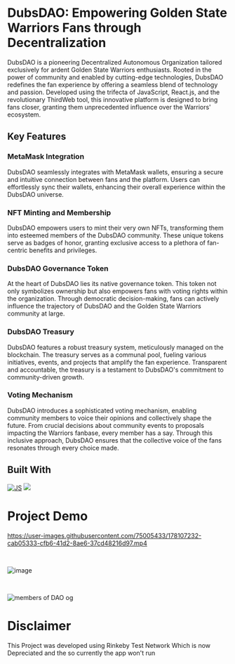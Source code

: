 # DubsDAO: Empowering Golden State Warriors Fans through Decentralization

DubsDAO is a pioneering Decentralized Autonomous Organization tailored exclusively for ardent Golden State Warriors enthusiasts. Rooted in the power of community and enabled by cutting-edge technologies, DubsDAO redefines the fan experience by offering a seamless blend of technology and passion. Developed using the trifecta of JavaScript, React.js, and the revolutionary ThirdWeb tool, this innovative platform is designed to bring fans closer, granting them unprecedented influence over the Warriors' ecosystem.

## Key Features

### MetaMask Integration
DubsDAO seamlessly integrates with MetaMask wallets, ensuring a secure and intuitive connection between fans and the platform. Users can effortlessly sync their wallets, enhancing their overall experience within the DubsDAO universe.

### NFT Minting and Membership
DubsDAO empowers users to mint their very own NFTs, transforming them into esteemed members of the DubsDAO community. These unique tokens serve as badges of honor, granting exclusive access to a plethora of fan-centric benefits and privileges.

### DubsDAO Governance Token
At the heart of DubsDAO lies its native governance token. This token not only symbolizes ownership but also empowers fans with voting rights within the organization. Through democratic decision-making, fans can actively influence the trajectory of DubsDAO and the Golden State Warriors community at large.

### DubsDAO Treasury
DubsDAO features a robust treasury system, meticulously managed on the blockchain. The treasury serves as a communal pool, fueling various initiatives, events, and projects that amplify the fan experience. Transparent and accountable, the treasury is a testament to DubsDAO's commitment to community-driven growth.

### Voting Mechanism
DubsDAO introduces a sophisticated voting mechanism, enabling community members to voice their opinions and collectively shape the future. From crucial decisions about community events to proposals impacting the Warriors fanbase, every member has a say. Through this inclusive approach, DubsDAO ensures that the collective voice of the fans resonates through every choice made.

## Built With
[![JS](https://img.shields.io/badge/javascript%20-%23323330.svg?&style=for-the-badge&logo=javascript&logoColor=%23F7DF1E)](https://github.com/Vedant-Jayesh-Oza/DubsDAO/search?l=javascript) <img src="https://img.shields.io/badge/React-20232A?style=for-the-badge&logo=react&logoColor=61DAFB"> 


# Project Demo 


https://user-images.githubusercontent.com/75005433/178107232-cab05333-cfb6-41d2-8ae6-37cd48216d97.mp4

<br>

![image](https://user-images.githubusercontent.com/75005433/178105454-2d0cdf6c-89a0-48c9-a38a-78350f65a626.png)

<br>

![members of DAO og](https://user-images.githubusercontent.com/75005433/180265510-b1142ae7-9d38-49bd-b0a4-9f6d90fb5ff0.png)

# Disclaimer 
This Project was developed using Rinkeby Test Network Which is now Depreciated and the so currently the app won't run 
